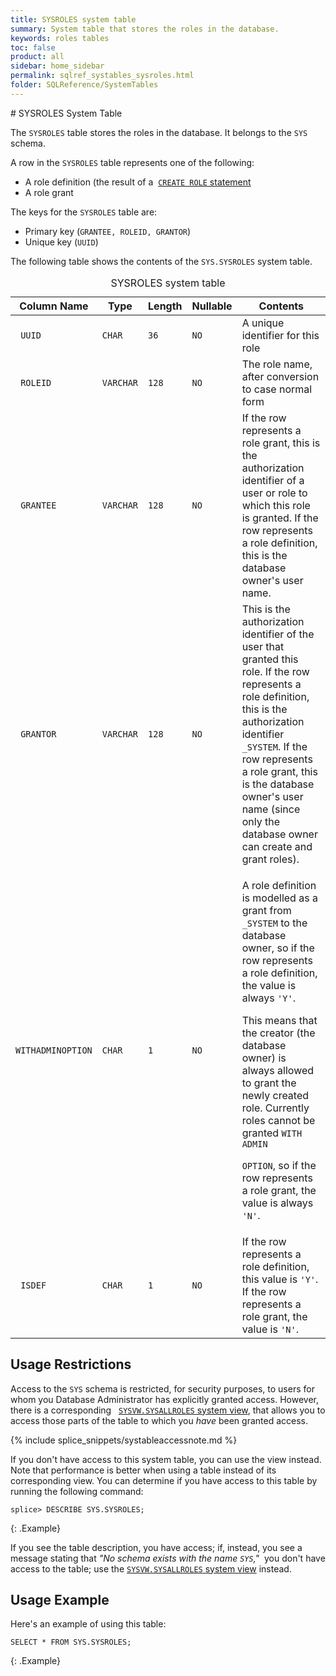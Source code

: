 ```yaml
---
title: SYSROLES system table
summary: System table that stores the roles in the database.
keywords: roles tables
toc: false
product: all
sidebar: home_sidebar
permalink: sqlref_systables_sysroles.html
folder: SQLReference/SystemTables
---
```

<section>
<div class="TopicContent" data-swiftype-index="true" markdown="1">
# SYSROLES System Table

The `SYSROLES` table stores the roles in the database. It belongs to the `SYS` schema.

A row in the `SYSROLES` table represents one of the following:

* A role definition (the result of a &nbsp;[`CREATE ROLE`
  statement](sqlref_statements_createrole.html)
* A role grant

The keys for the `SYSROLES` table are:

* Primary key (`GRANTEE, ROLEID, GRANTOR`)
* Unique key (`UUID`)

The following table shows the contents of the `SYS.SYSROLES` system table.

<table>
    <caption>SYSROLES system table</caption>
    <col />
    <col />
    <col />
    <col />
    <col />
    <thead>
        <tr>
            <th>Column Name</th>
            <th>Type</th>
            <th>Length</th>
            <th>Nullable</th>
            <th>Contents</th>
        </tr>
    </thead>
    <tbody>
        <tr>
            <td><code> UUID</code></td>
            <td><code>CHAR</code></td>
            <td><code>36</code></td>
            <td><code>NO</code></td>
            <td>A unique identifier for this role</td>
        </tr>
        <tr>
            <td><code> ROLEID</code></td>
            <td><code>VARCHAR</code></td>
            <td><code>128</code></td>
            <td><code>NO</code></td>
            <td>The role name, after conversion to case normal form</td>
        </tr>
        <tr>
            <td><code> GRANTEE</code></td>
            <td><code>VARCHAR</code></td>
            <td><code>128</code></td>
            <td><code>NO</code></td>
            <td>If the row represents a role grant, this is the authorization
			identifier of a user or role to which this role is granted. If the row
		represents a role definition, this is the database owner's user name.</td>
        </tr>
        <tr>
            <td><code> GRANTOR</code></td>
            <td><code>VARCHAR</code></td>
            <td><code>128</code></td>
            <td><code>NO</code></td>
            <td>This is the authorization identifier of the user that granted
			this role. If the row represents a role definition, this is the authorization
			identifier <code>_SYSTEM</code>. If the row represents a role grant, this is the database
			owner's user name (since only the database owner can create and grant roles).
		</td>
        </tr>
        <tr>
            <td><code>WITHADMINOPTION</code></td>
            <td><code>CHAR</code></td>
            <td><code>1</code></td>
            <td><code>NO</code></td>
            <td>
                <p class="noSpaceAbove">A role definition is modelled as a grant from <code>_SYSTEM</code> to the
			database owner, so if the row represents a role definition, the value is always
			<code>'Y'</code>. </p>
                <p>This means that the creator (the database owner) is always allowed
			to grant the newly created role. Currently roles cannot be granted <code>WITH ADMIN
			OPTION</code>, so if the row represents a role grant, the value is always
		<code>'N'</code>.</p>
            </td>
        </tr>
        <tr>
            <td><code> ISDEF</code></td>
            <td><code>CHAR</code></td>
            <td><code>1</code></td>
            <td><code>NO</code></td>
            <td>If the row represents a role definition, this value is
		<code>'Y'</code>. If the row represents a role grant, the value is <code>'N'</code>.</td>
        </tr>
    </tbody>
</table>


## Usage Restrictions

Access to the `SYS` schema is restricted, for security purposes, to users for whom you Database Administrator has explicitly granted access. However, there is a corresponding&nbsp;&nbsp; [`SYSVW.SYSALLROLES` system view](sqlref_sysviews_sysallroles.html), that allows you to access those parts of the table to which you _have_ been granted access.

{% include splice_snippets/systableaccessnote.md %}

If you don't have access to this system table, you can use the view instead. Note that performance is better when using a table instead of its corresponding view. You can determine if you have access to this table by running the following command:

```
splice> DESCRIBE SYS.SYSROLES;
```
{: .Example}

If you see the table description, you have access; if, instead, you see a message stating that _"No schema exists with the name `SYS`,"_&nbsp; you don't have access to the table; use the [`SYSVW.SYSALLROLES` system view](sqlref_sysviews_sysallroles.html) instead.

## Usage Example

Here's an example of using this table:

```
SELECT * FROM SYS.SYSROLES;
```
{: .Example}


</div>
</section>

